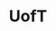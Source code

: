 ---
title: UofT
crosslinks:
- uwaterloo
- youtubefactsbot
- u_imguralbumbot
- youtubot
- cscareerquestions
- tmsbmeta
- xkcd
- Thailand
- IAmA
- MassdropBot
- place
- john_yukis_bots
- math
- ShitLiberalsSay
- livven
- toronto
- nohomo_bot
- autourbanbot
- AMAAggregator
- UTM
---
